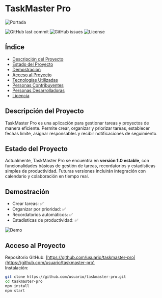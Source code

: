 # TaskMaster Pro
![Portada](https://via.placeholder.com/800x200.png?text=TaskMaster+Pro)

![GitHub last commit](https://img.shields.io/github/last-commit/usuario/taskmaster-pro)
![GitHub issues](https://img.shields.io/github/issues/usuario/taskmaster-pro)
![License](https://img.shields.io/github/license/usuario/taskmaster-pro)

## Índice
- [Descripción del Proyecto](#descripción-del-proyecto)
- [Estado del Proyecto](#estado-del-proyecto)
- [Demostración](#demostración)
- [Acceso al Proyecto](#acceso-al-proyecto)
- [Tecnologías Utilizadas](#tecnologías-utilizadas)
- [Personas Contribuyentes](#personas-contribuyentes)
- [Personas Desarrolladoras](#personas-desarrolladoras-del-proyecto)
- [Licencia](#licencia)

## Descripción del Proyecto
TaskMaster Pro es una aplicación para gestionar tareas y proyectos de manera eficiente. Permite crear, organizar y priorizar tareas, establecer fechas límite, asignar responsables y recibir notificaciones de seguimiento.

## Estado del Proyecto
Actualmente, TaskMaster Pro se encuentra en **versión 1.0 estable**, con funcionalidades básicas de gestión de tareas, recordatorios y estadísticas simples de productividad. Futuras versiones incluirán integración con calendario y colaboración en tiempo real.

## Demostración
- Crear tareas: ✅  
- Organizar por prioridad: ✅  
- Recordatorios automáticos: ✅  
- Estadísticas de productividad: ✅  

![Demo](https://via.placeholder.com/600x300.png?text=Demo+TaskMaster+Pro)

## Acceso al Proyecto
Repositorio GitHub: [https://github.com/usuario/taskmaster-pro](https://github.com/usuario/taskmaster-pro)  
Instalación:  
```bash
git clone https://github.com/usuario/taskmaster-pro.git
cd taskmaster-pro
npm install
npm start
